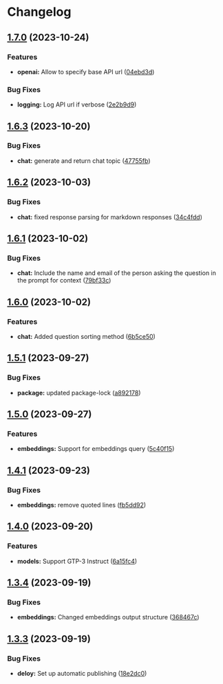 # Changelog

## [1.7.0](https://github.com/postalsys/email-ai-tools/compare/v1.6.3...v1.7.0) (2023-10-24)


### Features

* **openai:** Allow to specify base API url ([04ebd3d](https://github.com/postalsys/email-ai-tools/commit/04ebd3d5adfd88ec7a681bbffed4fb302c982846))


### Bug Fixes

* **logging:** Log API url if verbose ([2e2b9d9](https://github.com/postalsys/email-ai-tools/commit/2e2b9d9bc605b3261f420855d5ae2d0ca5878153))

## [1.6.3](https://github.com/postalsys/email-ai-tools/compare/v1.6.2...v1.6.3) (2023-10-20)


### Bug Fixes

* **chat:** generate and return chat topic ([47755fb](https://github.com/postalsys/email-ai-tools/commit/47755fb0a8625df3bc43c2dc5b410d419e90bc03))

## [1.6.2](https://github.com/postalsys/email-ai-tools/compare/v1.6.1...v1.6.2) (2023-10-03)


### Bug Fixes

* **chat:** fixed response parsing for markdown responses ([34c4fdd](https://github.com/postalsys/email-ai-tools/commit/34c4fdda3ee7eca3a66d5f469cb4ee7a1f777083))

## [1.6.1](https://github.com/postalsys/email-ai-tools/compare/v1.6.0...v1.6.1) (2023-10-02)


### Bug Fixes

* **chat:** Include the name and email of the person asking the question in the prompt for context ([79bf33c](https://github.com/postalsys/email-ai-tools/commit/79bf33ca1ccd47e3680e912aebe8bcd243578507))

## [1.6.0](https://github.com/postalsys/email-ai-tools/compare/v1.5.1...v1.6.0) (2023-10-02)


### Features

* **chat:** Added question sorting method ([6b5ce50](https://github.com/postalsys/email-ai-tools/commit/6b5ce506f7d43e03b1dd9f6ae0142c976a4eb88e))

## [1.5.1](https://github.com/postalsys/email-ai-tools/compare/v1.5.0...v1.5.1) (2023-09-27)


### Bug Fixes

* **package:** updated package-lock ([a892178](https://github.com/postalsys/email-ai-tools/commit/a89217801c7d05a281c031a9ac72593e29febc97))

## [1.5.0](https://github.com/postalsys/email-ai-tools/compare/v1.4.1...v1.5.0) (2023-09-27)


### Features

* **embeddings:** Support for embeddings query ([5c40f15](https://github.com/postalsys/email-ai-tools/commit/5c40f1504f969cb39270edf28e06e2ea65681fc1))

## [1.4.1](https://github.com/postalsys/email-ai-tools/compare/v1.4.0...v1.4.1) (2023-09-23)


### Bug Fixes

* **embeddings:** remove quoted lines ([fb5dd92](https://github.com/postalsys/email-ai-tools/commit/fb5dd92b834249a0290113df4c42b2f01eb22e84))

## [1.4.0](https://github.com/postalsys/email-ai-tools/compare/v1.3.4...v1.4.0) (2023-09-20)


### Features

* **models:** Support GTP-3 Instruct ([6a15fc4](https://github.com/postalsys/email-ai-tools/commit/6a15fc4fdda175485fc22b2bc5fa68a281ee65f5))

## [1.3.4](https://github.com/postalsys/email-ai-tools/compare/v1.3.3...v1.3.4) (2023-09-19)


### Bug Fixes

* **embeddings:** Changed embeddings output structure ([368467c](https://github.com/postalsys/email-ai-tools/commit/368467cabcb21dab9d4819933f6d3027f3cd3f26))

## [1.3.3](https://github.com/postalsys/email-ai-tools/compare/v1.3.2...v1.3.3) (2023-09-19)


### Bug Fixes

* **deloy:** Set up automatic publishing ([18e2dc0](https://github.com/postalsys/email-ai-tools/commit/18e2dc00a2c123995f2e67c81c132e4380021dd7))

